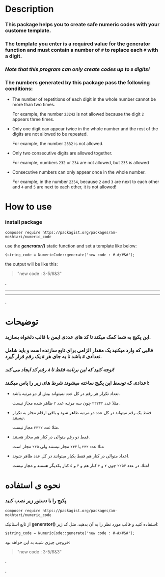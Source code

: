 # Description
### This package helps you to create safe numeric codes with your custome template.  
### The template you enter is a required value for the generator function and must contain a number of `#` to replace each `#` with a digit.

### _Note that this program can only create codes up to `8` digits!_

### The numbers generated by this package pass the following conditions:

- The number of repetitions of each digit in the whole number cannot be more than two times.

  For example, the number `23242` is not allowed because the digit `2` appears three times.

- Only one digit can appear twice in the whole number and the rest of the digits are not allowed to be repeated.

  For example, the number `2332` is not allowed.

- Only two consecutive digits are allowed together.

  For example, numbers `232` or `234` are not allowed, but `235` is allowed

- Consecutive numbers can only appear once in the whole number.

  For example, in the number `2354`, because `2` and `3` are next to each other and `4` and `5` are next to each other, it is not allowed!

# How to use
### install package
```
composer require https://packagist.org/packages/am-mokhtari/numeric_code
```

use the ***generator()*** static function and set a template like below:
```
$string_code = NumericCode::generate('new code : #-#/#&#');
```
the output will be like this:
> "new code : 3-5/6&3"

.

----
----

.


# توضیحات
### این پکیج به شما کمک میکند تا کد های عددی ایمن با قالب دلخواه بسازید.  
### قالبی که وارد میکنید یک مقدار الزامی برای تابع سازنده است و باید شامل تعدادی `#` باشد تا به جای هر `#` یک رقم قرار گیرد.

### *توجه کنید که این برنامه فقط تا `۸` رقم کد ایجاد می کند!*

### اعدادی که توسط این پکیج ساخته میشوند شرط های زیر را پاس میکنند:
- تعداد تکرار هر رقم در کل عدد نمیتواند بیش از دو مرتبه باشد.
  
  مثلا عدد `۲۳۲۴۲` چون سه مرتبه عدد `۲` ظاهر شده مجاز نیست.

- فقط یک رقم میتواند در کل عدد دو مرتبه ظاهر شود و باقی ارقام مجاز به تکرار نیستند.

  مثلا عدد `۲۳۳۲` مجاز نیست.

- فقط دو رقم متوالی در کنار هم مجاز هستند.

  مثلا عدد `۲۳۲` یا `۲۳۴` مجاز نیستند ولی `۲۳۵` مجاز است

- اعداد متوالی در کنار هم فقط یکبار میتوانند در کل عدد ظاهر شوند.
  
  مثلا، در عدد `۲۳۵۴` چون `۲` و `۳` کنار هم و `۴` و `۵` کنار یکدیگر هستند و مجاز نیست!

# نحوه ی استفاده
### پکیج را با دستور زیر نصب کنید
```
composer require https://packagist.org/packages/am-mokhtari/numeric_code
```

از تابع استاتیک **generator()** استفاده کنید و قالب مورد نظر را به آن بدهید، مثل کد زیر:
```
$string_code = NumericCode::generate('new code : #-#/#&#');
```
خروجی چیزی شبیه به این خواهد بود:
> "new code : 3-5/6&3"

.

.
